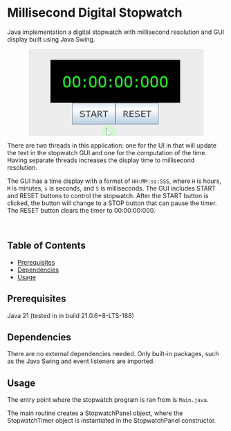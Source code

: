 # Millisecond Digital Stopwatch

Java implementation a digital stopwatch with millisecond resolution and GUI display built using Java Swing.  

<p align="center" width="100%">
  <img style="display: block; margin: auto;" src="./images/stopwatch.gif"/>
</p>

There are two threads in this application: one for the UI in that will update 
the text in the stopwatch GUI and one for the computation of the time. Having 
separate threads increases the display time to millisecond resolution.

The GUI has a time display with a format of `HH:MM:ss:SSS`, where `H` is hours, 
`M` is minutes, `s` is seconds, and `S` is milliseconds. The GUI includes START 
and RESET buttons to control the stopwatch. After the START button is clicked, 
the button will change to a STOP button that can pause the timer. The RESET button clears the timer to 00:00:00:000.

<br>

## Table of Contents
- [Prerequisites](#prerequisites-heading)
- [Dependencies](#dependencies-heading)
- [Usage](#usage-heading)



<a name="prerequisites-heading"></a>
## Prerequisites
Java 21 (tested in in build 21.0.6+8-LTS-188)

<a name="prerequisites-heading"></a>
## Dependencies
There are no external dependencies needed. Only built-in packages, such as the Java Swing and event listeners are imported.  

<a name="usage-heading"></a>
## Usage

The entry point where the stopwatch program is ran from is `Main.java`.  

The main routine creates a StopwatchPanel object, where the StopwatchTimer object 
is instantiated in the StopwatchPanel constructor.



